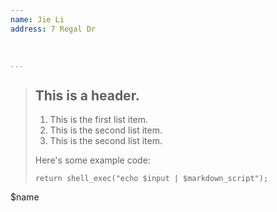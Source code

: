 ```yaml
---
name: Jie Li
address: 7 Regal Dr



...
```




> ## This is a header.
> 
> 1.   This is the first list item.
> 2.   This is the second list item.
> 2.   This is the second list item.
> 
> Here's some example code:
> 
>     return shell_exec("echo $input | $markdown_script");


$name


